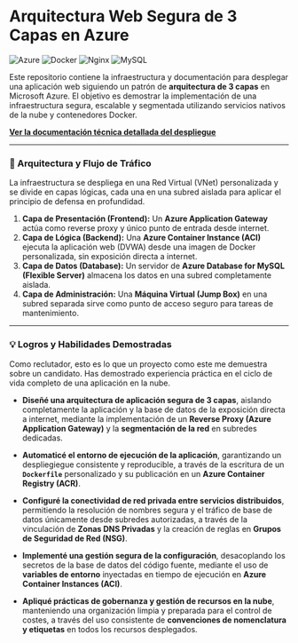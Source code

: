 # Arquitectura Web Segura de 3 Capas en Azure

![Azure](https://img.shields.io/badge/azure-%230078D4.svg?style=for-the-badge&logo=microsoftazure&logoColor=white) ![Docker](https://img.shields.io/badge/docker-%230db7ed.svg?style=for-the-badge&logo=docker&logoColor=white) ![Nginx](https://img.shields.io/badge/nginx-%23009639.svg?style=for-the-badge&logo=nginx&logoColor=white) ![MySQL](https://img.shields.io/badge/mysql-%2300f.svg?style=for-the-badge&logo=mysql&logoColor=white)

Este repositorio contiene la infraestructura y documentación para desplegar una aplicación web siguiendo un patrón de **arquitectura de 3 capas** en Microsoft Azure. El objetivo es demostrar la implementación de una infraestructura segura, escalable y segmentada utilizando servicios nativos de la nube y contenedores Docker.

**[Ver la documentación técnica detallada del despliegue](DOCUMENTACION_DETALLADA.md)**

---

### 🚀 Arquitectura y Flujo de Tráfico

La infraestructura se despliega en una Red Virtual (VNet) personalizada y se divide en capas lógicas, cada una en una subred aislada para aplicar el principio de defensa en profundidad.



1.  **Capa de Presentación (Frontend):** Un **Azure Application Gateway** actúa como reverse proxy y único punto de entrada desde internet.
2.  **Capa de Lógica (Backend):** Una **Azure Container Instance (ACI)** ejecuta la aplicación web (DVWA) desde una imagen de Docker personalizada, sin exposición directa a internet.
3.  **Capa de Datos (Database):** Un servidor de **Azure Database for MySQL (Flexible Server)** almacena los datos en una subred completamente aislada.
4.  **Capa de Administración:** Una **Máquina Virtual (Jump Box)** en una subred separada sirve como punto de acceso seguro para tareas de mantenimiento.

---

### 💡 Logros y Habilidades Demostradas

Como reclutador, esto es lo que un proyecto como este me demuestra sobre un candidato. Has demostrado experiencia práctica en el ciclo de vida completo de una aplicación en la nube.

* **Diseñé una arquitectura de aplicación segura de 3 capas**, aislando completamente la aplicación y la base de datos de la exposición directa a internet, mediante la implementación de un **Reverse Proxy (Azure Application Gateway)** y la **segmentación de la red** en subredes dedicadas.

* **Automaticé el entorno de ejecución de la aplicación**, garantizando un despliegiegue consistente y reproducible, a través de la escritura de un **`Dockerfile`** personalizado y su publicación en un **Azure Container Registry (ACR)**.

* **Configuré la conectividad de red privada entre servicios distribuidos**, permitiendo la resolución de nombres segura y el tráfico de base de datos únicamente desde subredes autorizadas, a través de la vinculación de **Zonas DNS Privadas** y la creación de reglas en **Grupos de Seguridad de Red (NSG)**.

* **Implementé una gestión segura de la configuración**, desacoplando los secretos de la base de datos del código fuente, mediante el uso de **variables de entorno** inyectadas en tiempo de ejecución en **Azure Container Instances (ACI)**.

* **Apliqué prácticas de gobernanza y gestión de recursos en la nube**, manteniendo una organización limpia y preparada para el control de costes, a través del uso consistente de **convenciones de nomenclatura y etiquetas** en todos los recursos desplegados.
